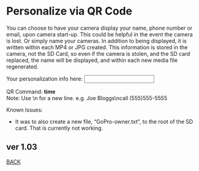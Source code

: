 <script src="../../jquery.min.js"></script>
<script src="../../qrcodeborder.js"></script>
<style>
        #qrcode{
            width: 100%;
        }
        div{
            width: 100%;
            display: inline-block;
        }
</style>

# Personalize via QR Code

You can choose to have your camera display your name, phone number or email, upon camera start-up. This could be helpful in the event the camera is lost. Or simply name your cameras. In addition to being displayed, it is written within each MP4 or JPG created. This information is stored in the camera, not the SD Card, so even if the camera is stolen, and the SD card replaced, the name will be displayed, and within each new media file regenerated.
 
Your personalization info here: <input type="text" id="addname" value=""><br>
<center>
<div id="qrcode"></div>
<br>
</center>
QR Command: <b id="qrtext">time</b><br>
Note: Use \n for a new line. 
e.g. Joe Bloggs\ncall (555)555-5555 

Known Issues: 
- It was to also create a new file, “GoPro-owner.txt”, to the root of the SD card.  That is currently not working.
        
## ver 1.03
[BACK](..)

<script>
var once = true;
var qrcode;
var cmd = "";
var lasttimecmd = "";
var changed = true;


function Utf8ArrayToASCII(array) {
    var out, i, len, c;
    //var char2, char3;

    out = "";
    len = array.length;
    i = 0;
    while(i < len) {
		c = array[i++];
		switch(c >> 4)
		{ 
		  case 0: case 1: case 2: case 3: case 4: case 5: case 6: case 7:
			// 0xxxxxxx
			out += String.fromCharCode(c);
			break;
		  case 12: case 13:
			// 110x xxxx   10xx xxxx
			i++;
			break;
		  case 14:
			// 1110 xxxx  10xx xxxx  10xx xxxx
			i++;
			i++;
			break;
		}
    }

    return out;
}

function makeQR() 
{
  if(once === true)
  {
    qrcode = new QRCode(document.getElementById("qrcode"), 
    {
      text : "!MOWNR=\"\"",
      width : 360,
      height : 360,
      correctLevel : QRCode.CorrectLevel.M
    });
    once = false;
  }
}

function timeLoop()
{
  if(document.getElementById("addname") !== null)
  {
	var name = document.getElementById("addname").value;
	byte[] encodedUtf8 = Encoding.UTF8.GetBytes(name);	
	var simplename = Utf8ArrayToASCII(encodedUtf8);
    cmd = "!MOWNR=\"" + simplename + "\"";
  }
  else
  {
    cmd = "!MOWNR=\"\"";
  }

  qrcode.clear(); 
  qrcode.makeCode(cmd);
  
  if(cmd != lasttimecmd)
  {
	changed = true;
	lasttimecmd = cmd;
  }
	
  if(changed === true)
  {
	document.getElementById("qrtext").innerHTML = cmd;
	changed = false;
  }
  
  var t = setTimeout(timeLoop, 50);
}

function myReloadFunction() {
  location.reload();
}

makeQR();
timeLoop();

</script>
